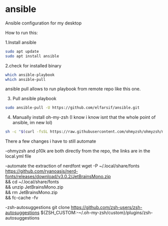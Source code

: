 # ansible
Ansible configuration for my desktop

How to run this:

1.Install ansible
```bash
sudo apt update
sudo apt install ansible
```

2.check for installed binary
```bash
which ansible-playbook
which ansible-pull
```

ansible pull allows to run playbook from remote repo like this one.

3. Pull ansible playbook
```bash
sudo ansible-pull -U https://github.com/elfarsif/ansible.git
```

4. Manually install oh-my-zsh (I know i know isnt that the whole point of ansible, im new lol)
```bash
sh -c "$(curl -fsSL https://raw.githubusercontent.com/ohmyzsh/ohmyzsh/master/tools/install.sh)"
```




There a few changes i have to still automate

-ohmyzsh and p10k are both directly from the repo, the links are in the local.yml file

-automate the extraction of nerdfont
wget -P ~/.local/share/fonts https://github.com/ryanoasis/nerd-fonts/releases/download/v3.0.2/JetBrainsMono.zip \
&& cd ~/.local/share/fonts \
&& unzip JetBrainsMono.zip \
&& rm JetBrainsMono.zip \
&& fc-cache -fv


-zsh-autosuggestions
git clone https://github.com/zsh-users/zsh-autosuggestions ${ZSH_CUSTOM:-~/.oh-my-zsh/custom}/plugins/zsh-autosuggestions


